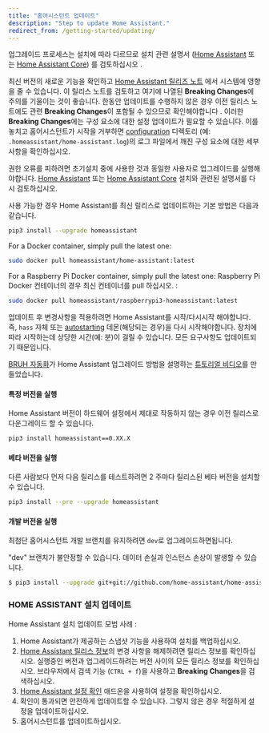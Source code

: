 ```yaml
---
title: "홈어시스턴트 업데이트"
description: "Step to update Home Assistant."
redirect_from: /getting-started/updating/
---
```


<div class='note warning'>

업그레이드 프로세스는 설치에 따라 다르므로 설치 관련 설명서 ([Home Assistant](/hassio/) 또는 [Home Assistant Core](/docs/installation/virtualenv/#upgrading-home-assistant)) 를 검토하십시오 .

</div>

최신 버전의 새로운 기능을 확인하고 [Home Assistant 릴리즈 노트](https://github.com/home-assistant/home-assistant/releases) 에서 시스템에 영향을 줄 수 있습니다. 이 릴리스 노트를 검토하고 여기에 나열된 **Breaking Changes**에 주의를 기울이는 것이 좋습니다. 한동안 업데이트를 수행하지 않은 경우 이전 릴리스 노트에도 관련 **Breaking Changes**이 포함될 수 있으므로 확인해야합니다 . 이러한 **Breaking Changes**에는 구성 요소에 대한 설정 업데이트가 필요할 수 있습니다. 이를 놓치고 홈어시스턴트가 시작을 거부하면 [configuration](/docs/configuration/) 디렉토리 (예: `.homeassistant/home-assistant.log`)의 로그 파일에서 깨진 구성 요소에 대한 세부사항을 확인하십시오.

<div class='note'>

권한 오류를 피하려면 초기설치 중에 사용한 것과 동일한 사용자로 업그레이드를 실행해야합니다. [Home Assistant](/hassio/) 또는 [Home Assistant Core](/docs/installation/virtualenv) 설치와 관련된 설명서를 다시 검토하십시오.

</div>

사용 가능한 경우 Home Assistant를 최신 릴리스로 업데이트하는 기본 방법은 다음과 같습니다.

```bash
pip3 install --upgrade homeassistant
```

For a Docker container, simply pull the latest one:

```bash
sudo docker pull homeassistant/home-assistant:latest
```

For a Raspberry Pi Docker container, simply pull the latest one:
Raspberry Pi Docker 컨테이너의 경우 최신 컨테이너를 pull 하십시오. : 

```bash
sudo docker pull homeassistant/raspberrypi3-homeassistant:latest
```

업데이트 후 변경사항을 적용하려면 Home Assistant를 시작/다시시작 해야합니다. 즉, `hass` 자체 또는 [autostarting](/docs/autostart/) 데몬(해당되는 경우)을 다시 시작해야합니다. 장치에 따라 시작하는데 상당한 시간(예: 분)이 걸릴 수 있습니다. 모든 요구사항도 업데이트되기 때문입니다.

[BRUH 자동화](https://www.bruhautomation.io/)가 Home Assistant 업그레이드 방법을 설명하는 [튜토리얼 비디오](https://www.youtube.com/watch?v=tuG2rs1Cl2Y)를 만들었습니다.

#### 특정 버전을 실행

Home Assistant 버전이 하드웨어 설정에서 제대로 작동하지 않는 경우 이전 릴리스로 다운그레이드 할 수 있습니다.

```bash
pip3 install homeassistant==0.XX.X
```

#### 베타 버전을 실행

다른 사람보다 먼저 다음 릴리스를 테스트하려면 2 주마다 릴리스된 베타 버전을 설치할 수 있습니다.


```bash
pip3 install --pre --upgrade homeassistant
```

#### 개발 버전을 실행

최첨단 홈어시스턴트 개발 브랜치를 유지하려면 `dev`로 업그레이드하면됩니다.

<div class='note warning'>
  "dev" 브랜치가 불안정할 수 있습니다. 데이터 손실과 인스턴스 손상이 발생할 수 있습니다.
</div>

```bash
$ pip3 install --upgrade git+git://github.com/home-assistant/home-assistant.git@dev
```

### HOME ASSISTANT 설치 업데이트

Home Assistant 설치 업데이트 모범 사례 : 

1. Home Assistant가 제공하는 스냅샷 기능을 사용하여 설치를 백업하십시오.
2. [Home Assistant 릴리스 정보](https://github.com/home-assistant/home-assistant/releases)의 변경 사항을 해제하려면 릴리스 정보를 확인하십시오. 실행중인 버전과 업그레이드하려는 버전 사이의 모든 릴리스 정보를 확인하십시오. 브라우저에서 검색 기능 (`CTRL + f`)을 사용하고 **Breaking Changes**을 검색하십시오.
3. [Home Assistant 설정 확인](/addons/check_config/) 애드온을 사용하여 설정을 확인하십시오.
4. 확인이 통과되면 안전하게 업데이트할 수 있습니다. 그렇지 않은 경우 적절하게 설정을 업데이트하십시오.
5. 홈어시스턴트를 업데이트하십시오.